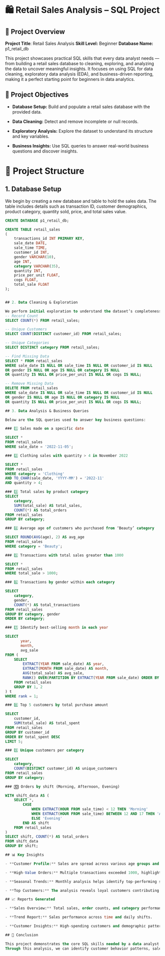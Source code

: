# 🛍️ Retail Sales Analysis – SQL Project
## 📘 Project Overview

**Project Title**: Retail Sales Analysis
**Skill Level:** Beginner
**Database Name:** p1_retail_db

This project showcases practical SQL skills that every data analyst needs — from building a retail sales database to cleaning, exploring, and analyzing the data to uncover meaningful insights.
It focuses on using SQL for data cleaning, exploratory data analysis (EDA), and business-driven reporting, making it a perfect starting point for beginners in data analytics.


## 🎯 Project Objectives

- **Database Setup:** Build and populate a retail sales database with the provided data.

- **Data Cleaning:** Detect and remove incomplete or null records.

- **Exploratory Analysis:** Explore the dataset to understand its structure and key variables.

- **Business Insights:** Use SQL queries to answer real-world business questions and discover insights.

# 🧩 Project Structure
## 1. Database Setup

We begin by creating a new database and table to hold the sales data. The table includes details such as transaction ID, customer demographics, product category, quantity sold, price, and total sales value.
```sql
CREATE DATABASE p1_retail_db;

CREATE TABLE retail_sales
(
    transactions_id INT PRIMARY KEY,
    sale_date DATE,	
    sale_time TIME,
    customer_id INT,	
    gender VARCHAR(10),
    age INT,
    category VARCHAR(35),
    quantity INT,
    price_per_unit FLOAT,	
    cogs FLOAT,
    total_sale FLOAT
);


## 2. Data Cleaning & Exploration

We perform initial exploration to understand the dataset’s completeness and characteristics, followed by cleaning operations to remove null or invalid records.
-- Record Count
SELECT COUNT(*) FROM retail_sales;

-- Unique Customers
SELECT COUNT(DISTINCT customer_id) FROM retail_sales;

-- Unique Categories
SELECT DISTINCT category FROM retail_sales;

-- Find Missing Data
SELECT * FROM retail_sales
WHERE sale_date IS NULL OR sale_time IS NULL OR customer_id IS NULL 
OR gender IS NULL OR age IS NULL OR category IS NULL 
OR quantity IS NULL OR price_per_unit IS NULL OR cogs IS NULL;

-- Remove Missing Data
DELETE FROM retail_sales
WHERE sale_date IS NULL OR sale_time IS NULL OR customer_id IS NULL 
OR gender IS NULL OR age IS NULL OR category IS NULL 
OR quantity IS NULL OR price_per_unit IS NULL OR cogs IS NULL;

## 3. Data Analysis & Business Queries

Below are the SQL queries used to answer key business questions:

### 1️⃣ Sales made on a specific date

SELECT * 
FROM retail_sales 
WHERE sale_date = '2022-11-05';

### 2️⃣ Clothing sales with quantity > 4 in November 2022

SELECT * 
FROM retail_sales
WHERE category = 'Clothing'
AND TO_CHAR(sale_date, 'YYYY-MM') = '2022-11'
AND quantity > 4;

### 3️⃣ Total sales by product category
SELECT 
    category,
    SUM(total_sale) AS total_sales,
    COUNT(*) AS total_orders
FROM retail_sales
GROUP BY category;

### 4️⃣ Average age of customers who purchased from ‘Beauty’ category

SELECT ROUND(AVG(age), 2) AS avg_age
FROM retail_sales
WHERE category = 'Beauty';

### 5️⃣ Transactions with total sales greater than 1000

SELECT * 
FROM retail_sales
WHERE total_sale > 1000;

### 6️⃣ Transactions by gender within each category

SELECT 
    category,
    gender,
    COUNT(*) AS total_transactions
FROM retail_sales
GROUP BY category, gender
ORDER BY category;

### 7️⃣ Identify best-selling month in each year

SELECT 
       year,
       month,
       avg_sale
FROM (
    SELECT 
        EXTRACT(YEAR FROM sale_date) AS year,
        EXTRACT(MONTH FROM sale_date) AS month,
        AVG(total_sale) AS avg_sale,
        RANK() OVER(PARTITION BY EXTRACT(YEAR FROM sale_date) ORDER BY AVG(total_sale) DESC) AS rank
    FROM retail_sales
    GROUP BY 1, 2
) t
WHERE rank = 1;

### 8️⃣ Top 5 customers by total purchase amount

SELECT 
    customer_id,
    SUM(total_sale) AS total_spent
FROM retail_sales
GROUP BY customer_id
ORDER BY total_spent DESC
LIMIT 5;

### 9️⃣ Unique customers per category

SELECT 
    category,
    COUNT(DISTINCT customer_id) AS unique_customers
FROM retail_sales
GROUP BY category;

### 🔟 Orders by shift (Morning, Afternoon, Evening)

WITH shift_data AS (
    SELECT *,
        CASE
            WHEN EXTRACT(HOUR FROM sale_time) < 12 THEN 'Morning'
            WHEN EXTRACT(HOUR FROM sale_time) BETWEEN 12 AND 17 THEN 'Afternoon'
            ELSE 'Evening'
        END AS shift
    FROM retail_sales
)
SELECT shift, COUNT(*) AS total_orders
FROM shift_data
GROUP BY shift;

## 📊 Key Insights

- **Customer Profile:** Sales are spread across various age groups and product categories.

- **High-Value Orders:** Multiple transactions exceeded 1000, highlighting premium customers.

- **Seasonal Trends:** Monthly analysis helps identify top-performing sales months.

- **Top Customers:** The analysis reveals loyal customers contributing most to total revenue.

## 📈 Reports Generated

- **Sales Overview:** Total sales, order counts, and category performance.

- **Trend Report:** Sales performance across time and daily shifts.

- **Customer Insights:** High-spending customers and demographic patterns.

## 🏁 Conclusion

This project demonstrates the core SQL skills needed by a data analyst — database design, cleaning, EDA, and deriving actionable business insights.
Through this analysis, we can identify customer behavior patterns, sales trends, and category performance, supporting data-driven decision-making.
















